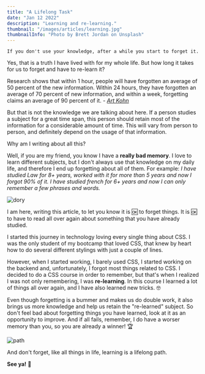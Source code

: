 ```yaml
---
title: "A Lifelong Task"
date: "Jan 12 2022"
description: "Learning and re-learning."
thumbnail: "/images/articles/learning.jpg"
thumbnailInfo: "Photo by Brett Jordan on Unsplash"
---
```


    If you don't use your knowledge, after a while you start to forget it.

Yes, that is a truth I have lived with for my whole life. But how long it takes for us to forget and have to re-learn it?

Research shows that within 1 hour, people will have forgotten an average of 50 percent of the new information. Within 24 hours, they have forgotten an average of 70 percent of new information, and within a week, forgetting claims an average of 90 percent of it. - _[Art Kohn](https://learningsolutionsmag.com/articles/1379/brain-science-the-forgetting-curvethe-dirty-secret-of-corporate-training#:~:text=Research%20on%20the%20forgetting%20curve,of%2090%20percent%20of%20it.)_

But that is not the knowledge we are talking about here. If a person studies a subject for a great time span, this person should retain most of the information for a considerable amount of time. This will vary from person to person, and definitely depend on the usage of that information.

Why am I writing about all this?

Well, if you are my friend, you know I have a **really bad memory**. I love to learn different subjects, but I don't always use that knowledge on my daily life, and therefore I end up forgetting about all of them. For example:
_I have studied Law for 8+ years, worked with it for more than 5 years and now I forgot 90% of it. I have studied french for 6+ years and now I can only remember a few phrases and words._

![dory](https://media.giphy.com/media/8kGSxy3ufizJK/giphy.gif)

I am here, writing this article, to let you know it is 🆗 to forget things. It is 🆗 to have to read all over again about something that you have already studied.

I started this journey in technology loving every single thing about CSS. I was the only student of my bootcamp that loved CSS, that knew by heart how to do several different stylings with just a couple of lines.

However, when I started working, I barely used CSS, I started working on the backend and, unfortunately, I forgot most things related to CSS. I decided to do a CSS course in order to remember, but that's when I realized I was not only remembering, I was **re-learning**. In this course I learned a lot of things all over again, and I have also learned new tricks. 🤓

Even though forgetting is a bummer and makes us do double work, it also brings us more knowledge and help us retain the "re-learned" subject. So don't feel bad about forgetting things you have learned, look at it as an opportunity to improve. And if all fails, remember, I do have a worser memory than you, so you are already a winner! 🏆

![path](https://media.giphy.com/media/xUPGcM9CazM9H5KrEA/giphy.gif)

And don't forget, like all things in life, learning is a lifelong path.

**See ya!** 👋
